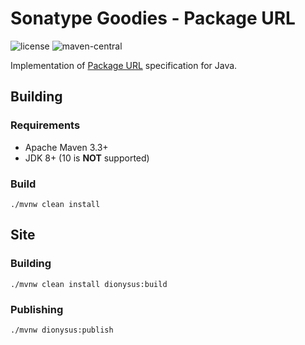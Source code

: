 <!--

    Copyright (c) 2018-present Sonatype, Inc. All rights reserved.

    This program is licensed to you under the Apache License Version 2.0,
    and you may not use this file except in compliance with the Apache License Version 2.0.
    You may obtain a copy of the Apache License Version 2.0 at http://www.apache.org/licenses/LICENSE-2.0.

    Unless required by applicable law or agreed to in writing,
    software distributed under the Apache License Version 2.0 is distributed on an
    "AS IS" BASIS, WITHOUT WARRANTIES OR CONDITIONS OF ANY KIND, either express or implied.
    See the Apache License Version 2.0 for the specific language governing permissions and limitations there under.

-->
# Sonatype Goodies - Package URL

![license](https://img.shields.io/github/license/sonatype/package-url-java.svg)
![maven-central](https://img.shields.io/maven-central/v/org.sonatype.goodies/package-url-java.svg)
<!--
[![depshield](https://depshield.sonatype.org/badges/sonatype/package-url-java/depshield.svg)](https://depshield.github.io)
-->

Implementation of [Package URL](https://github.com/package-url/purl-spec) specification for Java.

## Building

### Requirements

* Apache Maven 3.3+
* JDK 8+ (10 is **NOT** supported)

### Build

    ./mvnw clean install

## Site 

### Building

    ./mvnw clean install dionysus:build
    
### Publishing

    ./mvnw dionysus:publish
